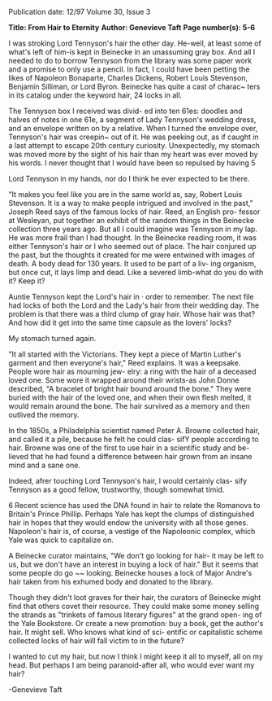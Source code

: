 Publication date: 12/97
Volume 30, Issue 3

**Title: From Hair to Eternity**
**Author: Genevieve Taft**
**Page number(s): 5-6**

I was stroking Lord Tennyson's 
hair the other day. He-well, at least 
some of what's left of him-is kept in 
Beinecke in an unassuming gray box. And 
all I needed to do to borrow Tennyson from 
the library was some paper work and a 
promise to only use a pencil. In fact, I could 
have been petting the likes of Napoleon 
Bonaparte, Charles Dickens, Robert Louis 
Stevenson, Benjamin Silliman, or Lord 
Byron. Beinecke has quite a cast of charac~ 
ters in its catalog under the keyword hair, 24 
locks in all. 

The Tennyson box I received was divid-
ed into ten 61es: doodles and halves of notes 
in one 61e, a segment of Lady Tennyson's 
wedding dress, and an envelope written on 
by a relative. When I turned the envelope 
over, Tennyson's hair was creepin~ out of it. 
He was peeking out, as if caught in a last 
attempt to escape 20th century curiosity. 
Unexpectedly, my stomach was moved more 
by the sight of his hair than my heart was 
ever moved by his words. I never thought 
that I would have been so repulsed by having 
5 


Lord Tennyson in my hands, nor do I think 
he ever expected to be there. 

"It makes you feel like you are in the 
same world as, say, Robert Louis Stevenson. 
It is a way to make people intrigued and 
involved in the past," Joseph Reed says of the 
famous locks of hair. Reed, an English pro-
fessor at Wesleyan, put together an exhibit of 
the random things in the Beinecke collection 
three years ago. But all I could imagine was 
Tennyson in my lap. He was more frail than 
I had thought. In the Beinecke reading 
room, it was either Tennyson's hair or I who 
seemed out of place. The hair conjured up 
the past, but the thoughts it created for me 
were entwined with images of death. A body 
dead for 130 years. It used to be part of a liv-
ing organism, but once cut, it lays limp and 
dead. Like a severed limb-what do you do 
with it? Keep it? 

Auntie Tennyson kept the Lord's hair in · 
order to remember. The next file had locks 
of both the Lord and the Lady's hair from 
their wedding day. The problem is that there 
was a third clump of gray hair. Whose hair 
was that? And how did it get into the same 
time capsule as the lovers' locks? 

My stomach turned again. 

"It all started with the Victorians. They 
kept a piece of Martin Luther's garment and 
then everyone's hair," Reed explains. It was a 
keepsake. People wore hair as mourning jew-
elry: a ring with the hair of a deceased loved 
one. Some wore it wrapped around their 
wrists-as John Donne described, "A bracelet 
of bright hair bound around the bone." They 
were buried with the hair of the loved one, 
and when their own flesh melted, it would 
remain around the bone. The hair survived as 
a memory and then outlived the memory. 

In the 1850s, a Philadelphia scientist 
named Peter A. Browne collected hair, and 
called it a pile, because he felt he could clas-
sifY people according to 
hair. Browne was one of 
the first to use hair in a 
scientific study and be-
lieved that he had found a 
difference between hair 
grown from an insane 
mind and a sane one. 

Indeed, 
afrer 
touching 
Lord Tennyson's hair, I would certainly clas-
sify Tennyson as a good fellow, trustworthy, 
though somewhat timid. 

6 
Recent science has used the DNA found 
in hair to relate the Romanovs to Britain's 
Prince Phillip. Perhaps Yale has kept the 
clumps of distinguished hair in hopes that 
they would endow the university with all 
those genes. Napoleon's hair is, of course, a 
vestige of the Napoleonic complex, which 
Yale was quick to capitalize on. 

A Beinecke curator maintains, "We don't 
go looking for hair-
it may be left to us, but 
we don't have an interest in buying a lock of 
hair." But it seems that some people do go ~~ 
looking. Beinecke houses a lock of Major 
Andre's hair taken from his exhumed body 
and donated to the library. 

Though they didn't loot graves for their 
hair, the curators of Beinecke might find that 
others covet their resource. They could make 
some money selling the strands as "trinkets 
of famous literary figures" at the grand open-
ing of the Yale Bookstore. Or create a new 
promotion: buy a book, get the author's hair. 
It might sell. Who knows what kind of sci-
entific or capitalistic scheme collected locks 
of hair will fall victim to in the future? 

I wanted to cut my hair, but now I think 
I might keep it all to myself, all on my head. 
But perhaps I am being paranoid-after all, 
who would ever want my hair? 

-Genevieve Taft